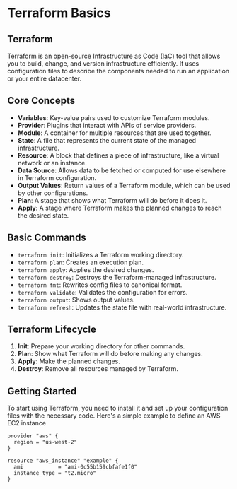 # Terraform Basics

## Terraform
Terraform is an open-source Infrastructure as Code (IaC) tool that allows you to build, change, and version infrastructure efficiently. It uses configuration files to describe the components needed to run an application or your entire datacenter.

## Core Concepts
- **Variables**: Key-value pairs used to customize Terraform modules.
- **Provider**: Plugins that interact with APIs of service providers.
- **Module**: A container for multiple resources that are used together.
- **State**: A file that represents the current state of the managed infrastructure.
- **Resource**: A block that defines a piece of infrastructure, like a virtual network or an instance.
- **Data Source**: Allows data to be fetched or computed for use elsewhere in Terraform configuration.
- **Output Values**: Return values of a Terraform module, which can be used by other configurations.
- **Plan**: A stage that shows what Terraform will do before it does it.
- **Apply**: A stage where Terraform makes the planned changes to reach the desired state.

## Basic Commands
- `terraform init`: Initializes a Terraform working directory.
- `terraform plan`: Creates an execution plan.
- `terraform apply`: Applies the desired changes.
- `terraform destroy`: Destroys the Terraform-managed infrastructure.
- `terraform fmt`: Rewrites config files to canonical format.
- `terraform validate`: Validates the configuration for errors.
- `terraform output`: Shows output values.
- `terraform refresh`: Updates the state file with real-world infrastructure.

## Terraform Lifecycle
1. **Init**: Prepare your working directory for other commands.
2. **Plan**: Show what Terraform will do before making any changes.
3. **Apply**: Make the planned changes.
4. **Destroy**: Remove all resources managed by Terraform.

## Getting Started
To start using Terraform, you need to install it and set up your configuration files with the necessary code. Here's a simple example to define an AWS EC2 instance

```hcl
provider "aws" {
  region = "us-west-2"
}

resource "aws_instance" "example" {
  ami           = "ami-0c55b159cbfafe1f0"
  instance_type = "t2.micro"
}

